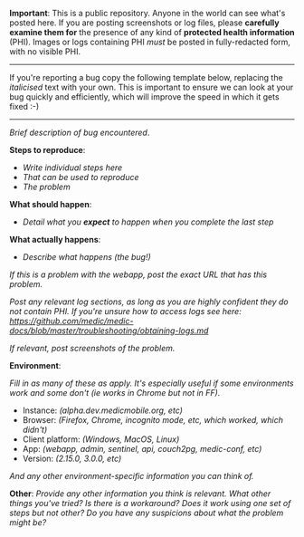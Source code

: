 **Important**: This is a public repository. Anyone in the world can see what's posted here. If you are posting screenshots or log files, please **carefully examine them for** the presence of any kind of **protected health information** (PHI). Images or logs containing PHI _must_ be posted in fully-redacted form, with no visible PHI.

---

If you're reporting a bug copy the following template below, replacing the _italicised_ text with your own. This is important to ensure we can look at your bug quickly and efficiently, which will improve the speed in which it gets fixed :-)

---

_Brief description of bug encountered_.

**Steps to reproduce**:
 - _Write individual steps here_
 - _That can be used to reproduce_
 - _The problem_

**What should happen**:
 - _Detail what you **expect** to happen when you complete the last step_

**What actually happens**:
 - _Describe what happens (the bug!)_

_If this is a problem with the webapp, post the exact URL that has this problem._

_Post any relevant log sections, as long as you are highly confident they do not contain PHI. If you're unsure how to access logs see here: https://github.com/medic/medic-docs/blob/master/troubleshooting/obtaining-logs.md_

_If relevant, post screenshots of the problem._

**Environment**:

_Fill in as many of these as apply. It's especially useful if some environments work and some don't (ie works in Chrome but not in FF)._

- Instance: _(alpha.dev.medicmobile.org, etc)_
- Browser: _(Firefox, Chrome, incognito mode, etc, which worked, which didn't)_
- Client platform: _(Windows, MacOS, Linux)_
- App: _(webapp, admin, sentinel, api, couch2pg, medic-conf, etc)_
- Version: _(2.15.0, 3.0.0, etc)_

_And any other environment-specific information you can think of._

**Other**:
_Provide any other information you think is relevant. What other things you've tried? Is there is a workaround? Does it work using one set of steps but not other? Do you have any suspicions about what the problem might be?_
